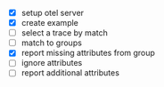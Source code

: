 - [x] setup otel server
- [x] create example
- [ ] select a trace by match
- [ ] match to groups
- [x] report missing attributes from group
- [ ] ignore attributes
- [ ] report additional attributes
